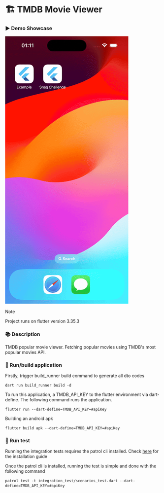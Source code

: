 # 🏗️ TMDB Movie Viewer 

### ▶️ Demo Showcase

<img src="submission/demo.gif" alt="Demo Showcase"/>

> [!NOTE]
> Project runs on flutter version 3.35.3

### 📚 Description

TMDB popular movie viewer. Fetching popular movies using TMDB's most popular movies
API.

### 🚧 Run/build application

Firstly, trigger build_runner build command to generate all dto codes

```shell
dart run build_runner build -d
```

To run this application, a TMDB_API_KEY to the flutter environment via dart-define. The following
command runs the application.

```shell
flutter run --dart-define=TMDB_API_KEY=#apiKey
```

Building an android apk

```shell
flutter build apk --dart-define=TMDB_API_KEY=#apiKey
```

### 🚧 Run test

Running the integration tests requires the patrol cli installed. Check [here](https://patrol.leancode.co/documentation) for the installation guide

Once the patrol cli is installed, running the test is simple and done with the following command

```shell
patrol test -t integration_test/scenarios_test.dart --dart-define=TMDB_API_KEY=#apiKey
```